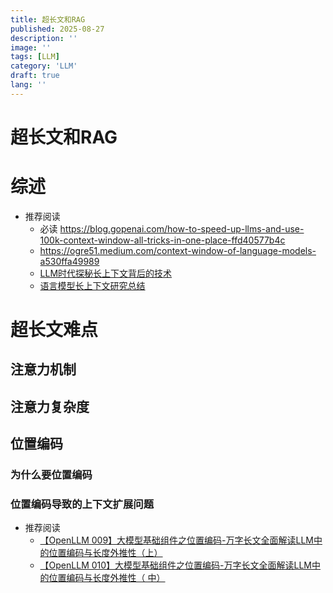 ```yaml
---
title: 超长文和RAG
published: 2025-08-27
description: ''
image: ''
tags: [LLM]
category: 'LLM'
draft: true 
lang: ''
---
```


# 超长文和RAG

# 综述

- 推荐阅读
  - 必读 <https://blog.gopenai.com/how-to-speed-up-llms-and-use-100k-context-window-all-tricks-in-one-place-ffd40577b4c>
  - <https://ogre51.medium.com/context-window-of-language-models-a530ffa49989>
  - [LLM时代探秘长上下文背后的技术](https://zhuanlan.zhihu.com/p/664931573)
  - [语言模型长上下文研究总结](https://zhuanlan.zhihu.com/p/642087008)

# 超长文难点

## 注意力机制

## 注意力复杂度

## 位置编码

### 为什么要位置编码

### 位置编码导致的上下文扩展问题

- 推荐阅读
  - [【OpenLLM 009】大模型基础组件之位置编码-万字长文全面解读LLM中的位置编码与长度外推性（上）](https://zhuanlan.zhihu.com/p/626828066)
  - [【OpenLLM 010】大模型基础组件之位置编码-万字长文全面解读LLM中的位置编码与长度外推性（ 中）](https://zhuanlan.zhihu.com/p/629015933)
